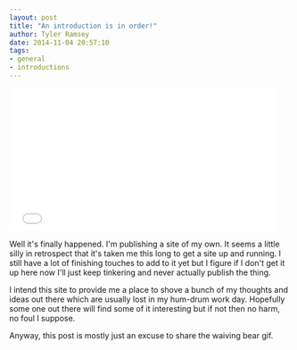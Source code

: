 ```yaml
---
layout: post
title: "An introduction is in order!"
author: Tyler Ramsey
date: 2014-11-04 20:57:10
tags:
- general
- introductions 
---
```


<iframe src="//giphy.com/embed/6459ZFRF1Wxna?playOnHover=true" width="480" height="257" frameBorder="0" style="max-width: 100%" class="header-image giphy-embed" webkitAllowFullScreen mozallowfullscreen allowFullScreen></iframe>

 <br/>

 Well it's finally happened. I'm publishing a site of my own. It seems a little silly in retrospect that it's taken me this long to get a site up and running. I still have a lot of finishing touches to add to it yet but I figure if I don't get it up here now I'll just keep tinkering and never actually publish the thing.

I intend this site to provide me a place to shove a bunch of my thoughts and ideas out there which are usually lost in my hum-drum work day. Hopefully some one out there will find some of it interesting but if not then no harm, no foul I suppose. 

Anyway, this post is mostly just an excuse to share the waiving bear gif.